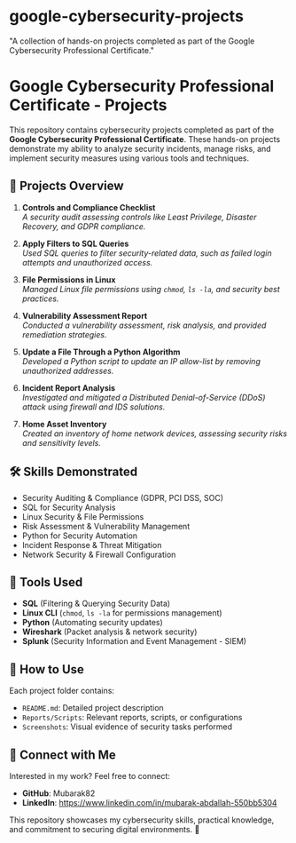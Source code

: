 # google-cybersecurity-projects
"A collection of hands-on projects completed as part of the Google Cybersecurity Professional Certificate."
# Google Cybersecurity Professional Certificate - Projects

This repository contains cybersecurity projects completed as part of the **Google Cybersecurity Professional Certificate**. These hands-on projects demonstrate my ability to analyze security incidents, manage risks, and implement security measures using various tools and techniques.

## 📌 Projects Overview

1. **Controls and Compliance Checklist**  
   *A security audit assessing controls like Least Privilege, Disaster Recovery, and GDPR compliance.*
   
2. **Apply Filters to SQL Queries**  
   *Used SQL queries to filter security-related data, such as failed login attempts and unauthorized access.*

3. **File Permissions in Linux**  
   *Managed Linux file permissions using `chmod`, `ls -la`, and security best practices.*

4. **Vulnerability Assessment Report**  
   *Conducted a vulnerability assessment, risk analysis, and provided remediation strategies.*

5. **Update a File Through a Python Algorithm**  
   *Developed a Python script to update an IP allow-list by removing unauthorized addresses.*

6. **Incident Report Analysis**  
   *Investigated and mitigated a Distributed Denial-of-Service (DDoS) attack using firewall and IDS solutions.*

7. **Home Asset Inventory**  
   *Created an inventory of home network devices, assessing security risks and sensitivity levels.*

## 🛠 Skills Demonstrated

- Security Auditing & Compliance (GDPR, PCI DSS, SOC)
- SQL for Security Analysis
- Linux Security & File Permissions
- Risk Assessment & Vulnerability Management
- Python for Security Automation
- Incident Response & Threat Mitigation
- Network Security & Firewall Configuration

## 🔧 Tools Used

- **SQL** (Filtering & Querying Security Data)
- **Linux CLI** (`chmod`, `ls -la` for permissions management)
- **Python** (Automating security updates)
- **Wireshark** (Packet analysis & network security)
- **Splunk** (Security Information and Event Management - SIEM)

## 📂 How to Use
Each project folder contains:
- `README.md`: Detailed project description
- `Reports/Scripts`: Relevant reports, scripts, or configurations
- `Screenshots`: Visual evidence of security tasks performed

## 🤝 Connect with Me
Interested in my work? Feel free to connect:
- **GitHub**: Mubarak82
- **LinkedIn**: https://www.linkedin.com/in/mubarak-abdallah-550bb5304

This repository showcases my cybersecurity skills, practical knowledge, and commitment to securing digital environments. 🚀
